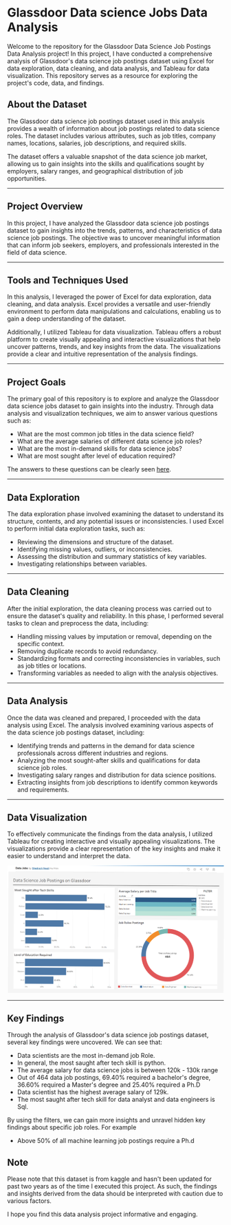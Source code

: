# Glassdoor Data science Jobs Data Analysis

Welcome to the repository for the Glassdoor Data Science Job Postings Data Analysis project! In this project, I have conducted a comprehensive analysis of Glassdoor's data science job postings dataset using Excel for data exploration, data cleaning, and data analysis, and Tableau for data visualization. This repository serves as a resource for exploring the project's code, data, and findings.

## About the Dataset

The Glassdoor data science job postings dataset used in this analysis provides a wealth of information about job postings related to data science roles. The dataset includes various attributes, such as job titles, company names, locations, salaries, job descriptions, and required skills.

The dataset offers a valuable snapshot of the data science job market, allowing us to gain insights into the skills and qualifications sought by employers, salary ranges, and geographical distribution of job opportunities.

***

## Project Overview

In this project, I have analyzed the Glassdoor data science job postings dataset to gain insights into the trends, patterns, and characteristics of data science job postings. The objective was to uncover meaningful information that can inform job seekers, employers, and professionals interested in the field of data science.

***

## Tools and Techniques Used 

In this analysis, I leveraged the power of Excel for data exploration, data cleaning, and data analysis. Excel provides a versatile and user-friendly environment to perform data manipulations and calculations, enabling us to gain a deep understanding of the dataset.

Additionally, I utilized Tableau for data visualization. Tableau offers a robust platform to create visually appealing and interactive visualizations that help uncover patterns, trends, and key insights from the data. The visualizations provide a clear and intuitive representation of the analysis findings.

***

## Project Goals

The primary goal of this repository is to explore and analyze the Glassdoor data science jobs dataset to gain insights into the industry. Through data analysis and visualization techniques, we aim to answer various questions such as:

- What are the most common job titles in the data science field?
- What are the average salaries of different data science job roles?
- What are the most in-demand skills for data science jobs?
- What are most sought after level of education required?

The answers to these questions can be clearly seen [here](Visualization/Glassdoor_Dataset_Analysis.png).

***

## Data Exploration 

The data exploration phase involved examining the dataset to understand its structure, contents, and any potential issues or inconsistencies. I used Excel to perform initial data exploration tasks, such as:
- Reviewing the dimensions and structure of the dataset.
- Identifying missing values, outliers, or inconsistencies.
- Assessing the distribution and summary statistics of key variables.
- Investigating relationships between variables.

***

## Data Cleaning 

After the initial exploration, the data cleaning process was carried out to ensure the dataset's quality and reliability. In this phase, I performed several tasks to clean and preprocess the data, including:

- Handling missing values by imputation or removal, depending on the specific context.
- Removing duplicate records to avoid redundancy.
- Standardizing formats and correcting inconsistencies in variables, such as job titles or locations.
- Transforming variables as needed to align with the analysis objectives.

***

## Data Analysis 

Once the data was cleaned and prepared, I proceeded with the data analysis using Excel. The analysis involved examining various aspects of the data science job postings dataset, including:

- Identifying trends and patterns in the demand for data science professionals across different industries and regions.
- Analyzing the most sought-after skills and qualifications for data science job roles.
- Investigating salary ranges and distribution for data science positions.
- Extracting insights from job descriptions to identify common keywords and requirements.

***

## Data Visualization 

To effectively communicate the findings from the data analysis, I utilized Tableau for creating interactive and visually appealing visualizations. The visualizations provide a clear representation of the key insights and make it easier to understand and interpret the data.

![Glassdoor Dataset Analysis Image](Visualization/Glassdoor_Dataset_Analysis.png) 

***

## Key Findings 

Through the analysis of Glassdoor's data science job postings dataset, several key findings were uncovered. We can see that:

- Data scientists are the most in-demand job Role.
- In general, the most saught after tech skill is python.
- The average salary for data science jobs is between 120k - 130k range
- Out of 464 data job postings, 69.40% required a bachelor's degree, 36.60% required a Master's degree and 25.40% required a Ph.D 
- Data scientist has the highest average salary of 129k.
- The most saught after tech skill for data analyst and data engineers is Sql. 

By using the filters, we can gain more insights and unravel hidden key findings about specific job roles. For example
- Above 50% of all machine learning job postings require a Ph.d 

## Note

Please note that this dataset is from kaggle and hasn't been updated for past two years as of the time I executed this project. As such, the findings and insights derived from the data should be interpreted with caution due to various factors. 

I hope you find this data analysis project informative and engaging. 

